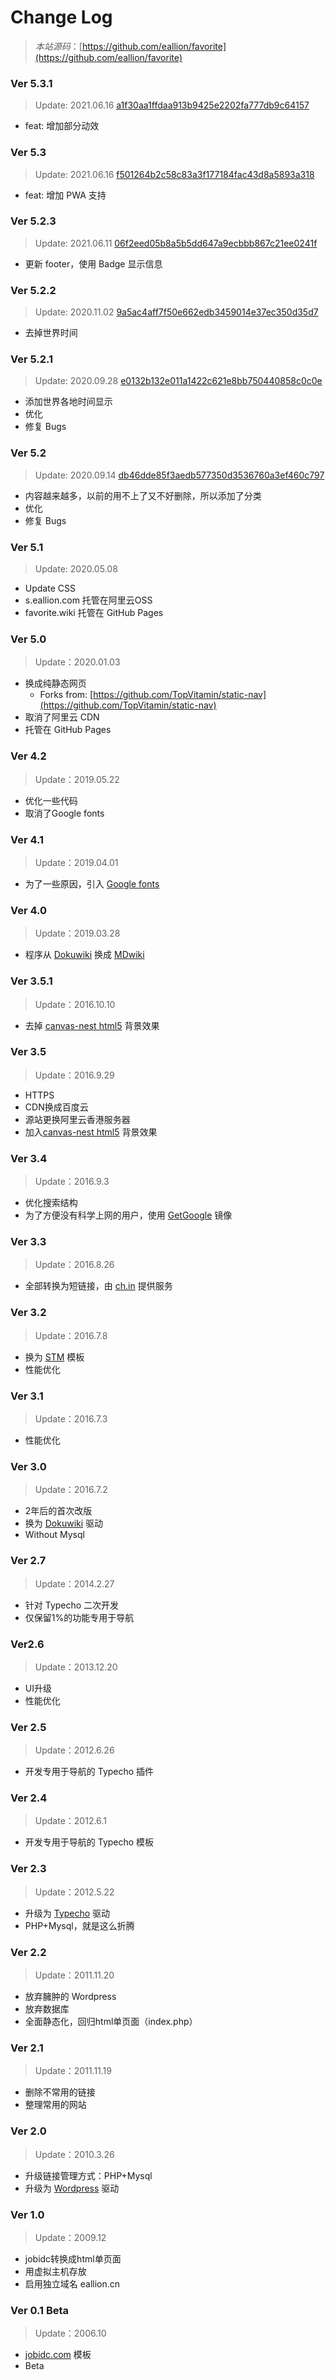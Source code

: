 # Change Log 
> *本站源码*：[https://github.com/eallion/favorite](https://github.com/eallion/favorite)

### Ver 5.3.1
> Update: 2021.06.16 [a1f30aa1ffdaa913b9425e2202fa777db9c64157](https://github.com/eallion/favorite/commit/a1f30aa1ffdaa913b9425e2202fa777db9c64157)

- feat: 增加部分动效

### Ver 5.3
> Update: 2021.06.16 [f501264b2c58c83a3f177184fac43d8a5893a318](https://github.com/eallion/favorite/commit/f501264b2c58c83a3f177184fac43d8a5893a318)

- feat: 增加 PWA 支持

### Ver 5.2.3
> Update: 2021.06.11 [06f2eed05b8a5b5dd647a9ecbbb867c21ee0241f](https://github.com/eallion/favorite/commit/06f2eed05b8a5b5dd647a9ecbbb867c21ee0241f)

- 更新 footer，使用 Badge 显示信息

### Ver 5.2.2
> Update: 2020.11.02 [9a5ac4aff7f50e662edb3459014e37ec350d35d7](https://github.com/eallion/favorite/tree/9a5ac4aff7f50e662edb3459014e37ec350d35d7)

- 去掉世界时间

### Ver 5.2.1
>Update: 2020.09.28 [e0132b132e011a1422c621e8bb750440858c0c0e](https://github.com/eallion/favorite/tree/e0132b132e011a1422c621e8bb750440858c0c0e)

- 添加世界各地时间显示
- 优化
- 修复 Bugs

### Ver 5.2
>Update: 2020.09.14 [db46dde85f3aedb577350d3536760a3ef460c797](https://github.com/eallion/favorite/tree/db46dde85f3aedb577350d3536760a3ef460c797)

- 内容越来越多，以前的用不上了又不好删除，所以添加了分类
- 优化
- 修复 Bugs

### Ver 5.1
>Update: 2020.05.08

- Update CSS
- s.eallion.com 托管在阿里云OSS
- favorite.wiki 托管在 GitHub Pages

### Ver 5.0 
>Update：2020.01.03

- 换成纯静态网页
    - Forks from: [https://github.com/TopVitamin/static-nav](https://github.com/TopVitamin/static-nav)
- 取消了阿里云 CDN
- 托管在 GitHub Pages

### Ver 4.2
>Update：2019.05.22

 - 优化一些代码
 - 取消了Google fonts


### Ver 4.1  
>Update：2019.04.01

 - 为了一些原因，引入 [Google fonts](https://fonts.google.com/)
	

### Ver 4.0  
>Update：2019.03.28

 - 程序从 [Dokuwiki](https://www.dokuwiki.org) 换成 [MDwiki](https://github.com/Dynalon/mdwiki/)


### Ver 3.5.1
>Update：2016.10.10

 - 去掉 [canvas-nest html5](https://github.com/hustcc/canvas-nest.js) 背景效果


### Ver 3.5
>Update：2016.9.29 

 - HTTPS 
 - CDN换成百度云
 - 源站更换阿里云香港服务器
 - 加入[canvas-nest html5](https://github.com/hustcc/canvas-nest.js) 背景效果


### Ver 3.4
>Update：2016.9.3

 - 优化搜索结构
 - 为了方便没有科学上网的用户，使用 [GetGoogle](https://getgoogle.org) 镜像


### Ver 3.3
>Update：2016.8.26

 - 全部转换为短链接，由 [ch.in](https://5ch.in) 提供服务


### Ver 3.2
>Update：2016.7.8

 - 换为 [STM](https://github.com/Fraina/STM-Dokuwiki-Template) 模板
 - 性能优化


### Ver 3.1
>Update：2016.7.3

 - 性能优化


### Ver 3.0
>Update：2016.7.2

 - 2年后的首次改版
 - 换为 [Dokuwiki](https://www.dokuwiki.org) 驱动
 - Without Mysql


### Ver 2.7
>Update：2014.2.27

 - 针对 Typecho 二次开发
 - 仅保留1%的功能专用于导航


### Ver2.6
>Update：2013.12.20

 - UI升级
 - 性能优化


### Ver 2.5
>Update：2012.6.26

 - 开发专用于导航的 Typecho 插件


### Ver 2.4
>Update：2012.6.1

 - 开发专用于导航的 Typecho 模板


### Ver 2.3
>Update：2012.5.22

 - 升级为 [Typecho](http://typecho.org) 驱动
 - PHP+Mysql，就是这么折腾


### Ver 2.2
>Update：2011.11.20

 - 放弃臃肿的 Wordpress
 - 放弃数据库
 - 全面静态化，回归html单页面（index.php）

### Ver 2.1
>Update：2011.11.19

 - 删除不常用的链接
 - 整理常用的网站

### Ver 2.0
>Update：2010.3.26

 - 升级链接管理方式：PHP+Mysql
 - 升级为 [Wordpress](http://wordpress.org) 驱动

### Ver 1.0
>Update：2009.12

 - jobidc转换成html单页面
 - 用虚拟主机存放
 - 启用独立域名 eallion.cn

### Ver 0.1 Beta
>Update：2006.10

 - [jobidc.com](http://eallion.jobidc.com) 模板
 - Beta